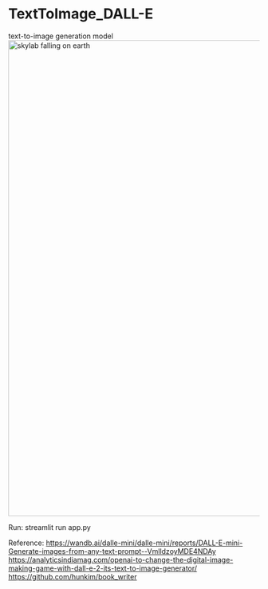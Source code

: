 # TextToImage_DALL-E
  text-to-image generation model
  <img width="954" alt="skylab falling on earth" src="https://user-images.githubusercontent.com/30720494/178917410-94f726c2-c463-47ff-9757-2c73f1587ff7.png">
  
  Run: streamlit run app.py
  
  Reference:
  https://wandb.ai/dalle-mini/dalle-mini/reports/DALL-E-mini-Generate-images-from-any-text-prompt--VmlldzoyMDE4NDAy
  https://analyticsindiamag.com/openai-to-change-the-digital-image-making-game-with-dall-e-2-its-text-to-image-generator/
  https://github.com/hunkim/book_writer
